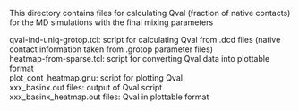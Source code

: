 This directory contains files for calculating Qval (fraction of native contacts) for the MD simulations with the final mixing parameters  

qval-ind-uniq-grotop.tcl: script for calculating Qval from .dcd files (native contact information taken from .grotop parameter files)  
heatmap-from-sparse.tcl: script for converting Qval data into plottable format  
plot_cont_heatmap.gnu: script for plotting Qval  
xxx_basinx.out files: output of Qval script  
xxx_basinx_heatmap.out files: Qval in plottable format  
